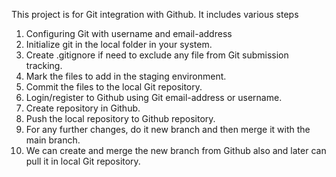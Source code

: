 This project is for Git integration with Github.
It includes various steps
1. Configuring Git with username and email-address
2. Initialize git in the local folder in your system.
3. Create .gitignore if need to exclude any file from Git submission tracking.
4. Mark the files to add in the staging environment.
5. Commit the files to the local Git repository.
6. Login/register to Github using Git email-address or username.
7. Create repository in Github.
8. Push the local repository to Github repository.
9. For any further changes, do it new branch and then merge it with the main branch.
10. We can create and merge the new branch from Github also and later can pull it in local Git repository.
